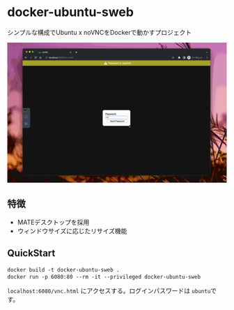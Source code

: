 # docker-ubuntu-sweb

シンプルな構成でUbuntu x noVNCをDockerで動かすプロジェクト

![Demo](https://github.com/AtsushiSaito/docker-ubuntu-sweb/blob/readme_assets/images/demo.gif?raw=true)

## 特徴
* MATEデスクトップを採用
* ウィンドウサイズに応じたリサイズ機能

## QuickStart
```
docker build -t docker-ubuntu-sweb .
docker run -p 6080:80 --rm -it --privileged docker-ubuntu-sweb
```

`localhost:6080/vnc.html` にアクセスする。ログインパスワードは `ubuntu`です。